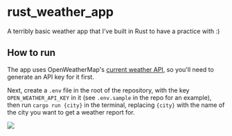 # rust_weather_app

A terribly basic weather app that I've built in Rust to have a practice with :)

## How to run

The app uses OpenWeatherMap's [current weather API](https://openweathermap.org/current), so you'll need to generate an API key for it first.

Next, create a `.env` file in the root of the repository, with the key `OPEN_WEATHER_API_KEY` in it (see `.env.sample` in the repo for an example), then run `cargo run {city}` in the terminal, replacing `{city}` with the name of the city you want to get a weather report for.

![](https://www.icegif.com/wp-content/uploads/2023/07/icegif-767.gif)
